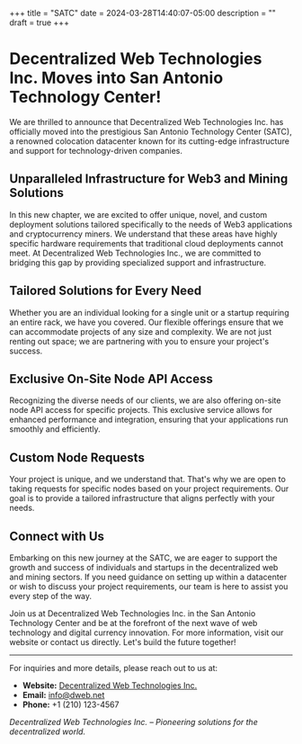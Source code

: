 +++
title = "SATC"
date = 2024-03-28T14:40:07-05:00
description = ""
draft = true
+++

# Decentralized Web Technologies Inc. Moves into San Antonio Technology Center!

We are thrilled to announce that Decentralized Web Technologies Inc. has officially moved into the prestigious San Antonio Technology Center (SATC), a renowned colocation datacenter known for its cutting-edge infrastructure and support for technology-driven companies.

## Unparalleled Infrastructure for Web3 and Mining Solutions

In this new chapter, we are excited to offer unique, novel, and custom deployment solutions tailored specifically to the needs of Web3 applications and cryptocurrency miners. We understand that these areas have highly specific hardware requirements that traditional cloud deployments cannot meet. At Decentralized Web Technologies Inc., we are committed to bridging this gap by providing specialized support and infrastructure.

## Tailored Solutions for Every Need

Whether you are an individual looking for a single unit or a startup requiring an entire rack, we have you covered. Our flexible offerings ensure that we can accommodate projects of any size and complexity. We are not just renting out space; we are partnering with you to ensure your project's success.

## Exclusive On-Site Node API Access

Recognizing the diverse needs of our clients, we are also offering on-site node API access for specific projects. This exclusive service allows for enhanced performance and integration, ensuring that your applications run smoothly and efficiently.

## Custom Node Requests

Your project is unique, and we understand that. That's why we are open to taking requests for specific nodes based on your project requirements. Our goal is to provide a tailored infrastructure that aligns perfectly with your needs.

## Connect with Us

Embarking on this new journey at the SATC, we are eager to support the growth and success of individuals and startups in the decentralized web and mining sectors. If you need guidance on setting up within a datacenter or wish to discuss your project requirements, our team is here to assist you every step of the way.

Join us at Decentralized Web Technologies Inc. in the San Antonio Technology Center and be at the forefront of the next wave of web technology and digital currency innovation. For more information, visit our website or contact us directly. Let's build the future together!

---

For inquiries and more details, please reach out to us at:

- **Website:** [Decentralized Web Technologies Inc.](#)
- **Email:** info@dweb.net
- **Phone:** +1 (210) 123-4567

_Decentralized Web Technologies Inc. – Pioneering solutions for the decentralized world._

